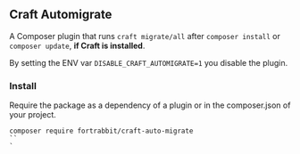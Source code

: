 ## Craft Automigrate

A Composer plugin that runs `craft migrate/all` after `composer install` or `composer update`, **if Craft is installed**.

By setting the ENV var `DISABLE_CRAFT_AUTOMIGRATE=1` you disable the plugin.

### Install

Require the package as a dependency of a plugin or in the composer.json of your project.

```
composer require fortrabbit/craft-auto-migrate
``
`
